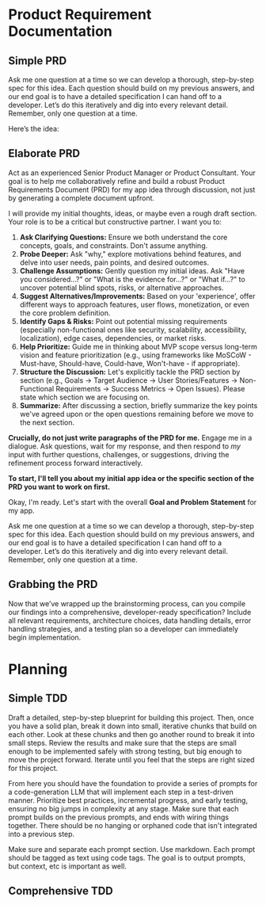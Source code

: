 # Product Requirement Documentation 

## Simple PRD

Ask me one question at a time so we can develop a thorough, step-by-step spec for this idea. Each question should build on my previous answers, and our end goal is to have a detailed specification I can hand off to a developer. Let’s do this iteratively and dig into every relevant detail. Remember, only one question at a time.

Here’s the idea:



## Elaborate PRD 

Act as an experienced Senior Product Manager or Product Consultant. Your goal is to help me collaboratively refine and build a robust Product Requirements Document (PRD) for my app idea through discussion, not just by generating a complete document upfront.

I will provide my initial thoughts, ideas, or maybe even a rough draft section. Your role is to be a critical but constructive partner. I want you to:

1.  **Ask Clarifying Questions:** Ensure we both understand the core concepts, goals, and constraints. Don't assume anything.
2.  **Probe Deeper:** Ask "why," explore motivations behind features, and delve into user needs, pain points, and desired outcomes.
3.  **Challenge Assumptions:** Gently question my initial ideas. Ask "Have you considered...?" or "What is the evidence for...?" or "What if...?" to uncover potential blind spots, risks, or alternative approaches.
4.  **Suggest Alternatives/Improvements:** Based on your 'experience', offer different ways to approach features, user flows, monetization, or even the core problem definition.
5.  **Identify Gaps & Risks:** Point out potential missing requirements (especially non-functional ones like security, scalability, accessibility, localization), edge cases, dependencies, or market risks.
6.  **Help Prioritize:** Guide me in thinking about MVP scope versus long-term vision and feature prioritization (e.g., using frameworks like MoSCoW - Must-have, Should-have, Could-have, Won't-have - if appropriate).
7.  **Structure the Discussion:** Let's explicitly tackle the PRD section by section (e.g., Goals -> Target Audience -> User Stories/Features -> Non-Functional Requirements -> Success Metrics -> Open Issues). Please state which section we are focusing on.
8.  **Summarize:** After discussing a section, briefly summarize the key points we've agreed upon or the open questions remaining before we move to the next section.

**Crucially, do not just write paragraphs of the PRD for me.** Engage me in a dialogue. Ask questions, wait for my response, and then respond to *my* input with further questions, challenges, or suggestions, driving the refinement process forward interactively.

**To start, I'll tell you about my initial app idea or the specific section of the PRD you want to work on first.**

Okay, I'm ready. Let's start with the overall **Goal and Problem Statement** for my app. 

Ask me one question at a time so we can develop a thorough, step-by-step spec for this idea. Each question should build on my previous answers, and our end goal is to have a detailed specification I can hand off to a developer. Let’s do this iteratively and dig into every relevant detail. Remember, only one question at a time.


## Grabbing the PRD

Now that we’ve wrapped up the brainstorming process, can you compile our findings into a comprehensive, developer-ready specification? Include all relevant requirements, architecture choices, data handling details, error handling strategies, and a testing plan so a developer can immediately begin implementation.


# Planning

## Simple TDD

Draft a detailed, step-by-step blueprint for building this project. Then, once you have a solid plan, break it down into small, iterative chunks that build on each other. Look at these chunks and then go another round to break it into small steps. Review the results and make sure that the steps are small enough to be implemented safely with strong testing, but big enough to move the project forward. Iterate until you feel that the steps are right sized for this project.

From here you should have the foundation to provide a series of prompts for a code-generation LLM that will implement each step in a test-driven manner. Prioritize best practices, incremental progress, and early testing, ensuring no big jumps in complexity at any stage. Make sure that each prompt builds on the previous prompts, and ends with wiring things together. There should be no hanging or orphaned code that isn't integrated into a previous step.

Make sure and separate each prompt section. Use markdown. Each prompt should be tagged as text using code tags. The goal is to output prompts, but context, etc is important as well.

<SPEC>

## Comprehensive TDD

<TBD>
